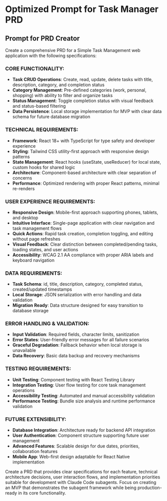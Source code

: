 # Optimized Prompt for Task Manager PRD

## Prompt for PRD Creator

Create a comprehensive PRD for a Simple Task Management web application with the following specifications:

### CORE FUNCTIONALITY:
- **Task CRUD Operations**: Create, read, update, delete tasks with title, description, category, and completion status
- **Category Management**: Pre-defined categories (work, personal, shopping) with ability to filter and organize tasks
- **Status Management**: Toggle completion status with visual feedback and status-based filtering
- **Data Persistence**: Local storage implementation for MVP with clear data schema for future database migration

### TECHNICAL REQUIREMENTS:
- **Framework**: React 18+ with TypeScript for type safety and developer experience
- **Styling**: Tailwind CSS utility-first approach with responsive design patterns
- **State Management**: React hooks (useState, useReducer) for local state, custom hooks for shared logic
- **Architecture**: Component-based architecture with clear separation of concerns
- **Performance**: Optimized rendering with proper React patterns, minimal re-renders

### USER EXPERIENCE REQUIREMENTS:
- **Responsive Design**: Mobile-first approach supporting phones, tablets, and desktop
- **Intuitive Interface**: Single-page application with clear navigation and task management flows
- **Quick Actions**: Rapid task creation, completion toggling, and editing without page refreshes
- **Visual Feedback**: Clear distinction between completed/pending tasks, loading states, and user actions
- **Accessibility**: WCAG 2.1 AA compliance with proper ARIA labels and keyboard navigation

### DATA REQUIREMENTS:
- **Task Schema**: id, title, description, category, completed status, created/updated timestamps
- **Local Storage**: JSON serialization with error handling and data validation
- **Migration Ready**: Data structure designed for easy transition to database storage

### ERROR HANDLING & VALIDATION:
- **Input Validation**: Required fields, character limits, sanitization
- **Error States**: User-friendly error messages for all failure scenarios
- **Graceful Degradation**: Fallback behavior when local storage is unavailable
- **Data Recovery**: Basic data backup and recovery mechanisms

### TESTING REQUIREMENTS:
- **Unit Testing**: Component testing with React Testing Library
- **Integration Testing**: User flow testing for core task management operations
- **Accessibility Testing**: Automated and manual accessibility validation
- **Performance Testing**: Bundle size analysis and runtime performance validation

### FUTURE EXTENSIBILITY:
- **Database Integration**: Architecture ready for backend API integration
- **User Authentication**: Component structure supporting future user management
- **Advanced Features**: Scalable design for due dates, priorities, collaboration features
- **Mobile App**: Web-first design adaptable for React Native implementation

Create a PRD that provides clear specifications for each feature, technical architecture decisions, user interaction flows, and implementation priorities suitable for development with Claude Code subagents. Focus on creating an MVP that demonstrates the subagent framework while being production-ready in its core functionality.
